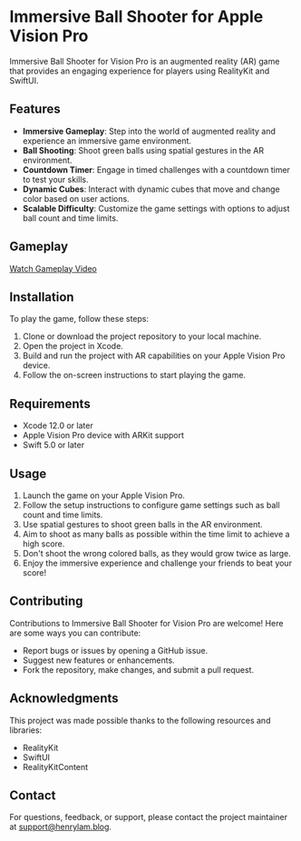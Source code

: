 # Immersive Ball Shooter for Apple Vision Pro

Immersive Ball Shooter for Vision Pro is an augmented reality (AR) game that provides an engaging experience for players using RealityKit and SwiftUI.

## Features

- **Immersive Gameplay**: Step into the world of augmented reality and experience an immersive game environment.
- **Ball Shooting**: Shoot green balls using spatial gestures in the AR environment.
- **Countdown Timer**: Engage in timed challenges with a countdown timer to test your skills.
- **Dynamic Cubes**: Interact with dynamic cubes that move and change color based on user actions.
- **Scalable Difficulty**: Customize the game settings with options to adjust ball count and time limits.

## Gameplay

[Watch Gameplay Video](https://www.youtube.com/watch?v=KS_Q6PqjLKY)

## Installation

To play the game, follow these steps:

1. Clone or download the project repository to your local machine.
2. Open the project in Xcode.
3. Build and run the project with AR capabilities on your Apple Vision Pro device.
4. Follow the on-screen instructions to start playing the game.

## Requirements

- Xcode 12.0 or later
- Apple Vision Pro device with ARKit support
- Swift 5.0 or later

## Usage

1. Launch the game on your Apple Vision Pro.
2. Follow the setup instructions to configure game settings such as ball count and time limits.
3. Use spatial gestures to shoot green balls in the AR environment.
4. Aim to shoot as many balls as possible within the time limit to achieve a high score.
5. Don't shoot the wrong colored balls, as they would grow twice as large.
6. Enjoy the immersive experience and challenge your friends to beat your score!

## Contributing

Contributions to Immersive Ball Shooter for Vision Pro are welcome! Here are some ways you can contribute:

- Report bugs or issues by opening a GitHub issue.
- Suggest new features or enhancements.
- Fork the repository, make changes, and submit a pull request.


## Acknowledgments

This project was made possible thanks to the following resources and libraries:

- RealityKit
- SwiftUI
- RealityKitContent

## Contact

For questions, feedback, or support, please contact the project maintainer at [support@henrylam.blog](mailto:support@henrylam.blog).


